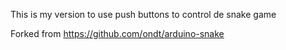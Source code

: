 This is my version to use push buttons to control de snake game

Forked from https://github.com/ondt/arduino-snake